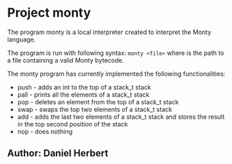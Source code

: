 # Project monty #

The program monty is a local interpreter created to interpret the Monty language.

The program is run with following syntax:
` monty <file> `
where **<file>** __<file>__ is the path to a file containing a valid Monty bytecode.

The monty program has currently implemented the following functionalities:
* push - adds an int to the top of a stack_t stack
* pall - prints all the elements of a stack_t stack
* pop - deletes an element from the top of a stack_t stack
* swap - swaps the top two elements of a stack_t stack
* add - adds the last two elements of a stack_t stack and stores the result in the top second position of the stack
* nop - does nothing

## Author: Daniel Herbert ##
